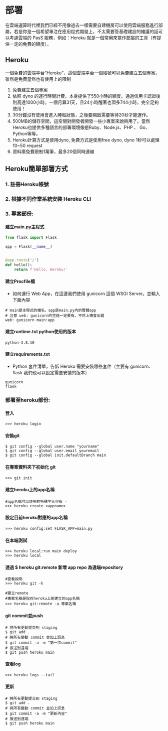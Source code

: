 # 部署

在雲端運算時代裡我們已經不用像過去一樣需要自建機房可以使用雲端服務進行部屬，若是你是一個希望專注在應用程式開發上，不太需要管基礎建設的維護的話可以考慮雲端的 PasS 服務，例如：Heroku 就是一個常用來當作部屬的工具（有提供一定的免費的額度）。

## Heroku
一個免費的雲端平台“Heroku”，這個雲端平台一個帳號可以免費建立五個專案，雖然是免費當然也有使用上的限制
1. 免費建立五個專案
2. 依照 dyno 的運行時間計費。本身提供了550小時的額度。通過信用卡認證後則高達1000小時。一個月算31天，且24小時醒著也頂多744小時，完全足夠使用！
3. 30分鐘沒有使用會進入睡眠狀態，之後要開啟需要等待20秒才能運作。
4. 500MB的儲存空間，這空間對開發者開發一些小專案來說夠用了。當然Heroku也提供多種語言的部署環境像是Ruby、Node.js、PHP 、 Go、Python等等。
5. Heroku計算方式是使用dyno, 免費方式是使用free dyno, dyno 1秒可以處理10~50 request
6. 資料庫免費限制1萬筆，最多20個同時連線

## Heroku簡單部署方式

### 1. 註冊Heroku帳號

### 2. 根據不同作業系統安裝 Heroku CLI

### 3. 專案部份:

#### 建立main.py主程式

```python
from flask import Flask

app = Flask(__name__)


@app.route('/')
def hello():
    return f'Hello, Heroku!'
```

#### 建立Procfile檔

 - 如何運行 Web App，在這邊我們使用 gunicorn 這個 WSGI Server。並輸入下面內容

```
# main是主程式的檔名，app是main.py內的實體app
# 注意 web: gunicorn的空格一定要有，不然上傳會出錯
web: gunicorn main:app
```

#### 建立runtime.txt python使用的版本

```
python-3.8.10
```

#### 建立requirements.txt

- Python 套件清單，告訴 Heroku 需要安裝哪些套件（主要有 gunicorn、flask 我們也可以設定需要安裝的版本）

```
gunicorn
flask
```

### 部署至heroku部份:
#### 登入

```
>>> heroku login
```

#### 安裝git

```
$ git config --global user.name "yourname"
$ git config --global user.email youremail
$ git config --global init.defaultBranch main
```

#### 在專案資料夾下初始化 git

```
>>> git init
```

#### 建立heroku上的app名稱

```
#app名稱可以使用的特殊字元只有 - 
>>> heroku create <appname>
```

#### 設定目前heroku對應的app名稱

```
>>> heroku config:set FLASK_APP=main.py
```

#### 在本端測試

```
>>> heroku local:run main deploy
>>> heroku local
```

#### 透過 $ heroku git:remote 新增 app repo 為遠端repository

```
#查看說明
>>> heroku git -h

#建立remote
#專案名稱是指在heroku上剛建立的app名稱
>>> heroku git:remote -a 專案名稱
```

#### git commit並push

```
# 將所有更動提交到 staging
$ git add .
# 將所有變動 commit 並加上訊息
$ git commit -a -m "第一次commit"
# 推送到遠端
$ git push heroku main
```

#### 查看log

```
>>> heroku logs --tail
```

#### 更新

```
# 將所有更動提交到 staging
$ git add .
# 將所有變動 commit 並加上訊息
$ git commit -a -m "更新內容"
# 推送到遠端
$ git push heroku main
```
